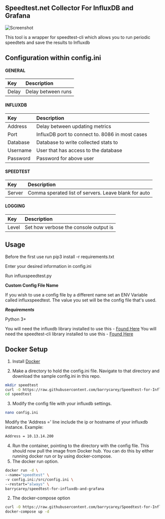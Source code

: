 **Speedtest.net Collector For InfluxDB and Grafana**
------------------------------

![Screenshot](https://puu.sh/tmfOA/b5576e88de.png)

This tool is a wrapper for speedtest-cli which allows you to run periodic speedtets and save the results to Influxdb 

## Configuration within config.ini

#### GENERAL
|Key            |Description                                                                                                         |
|:--------------|:-------------------------------------------------------------------------------------------------------------------|
|Delay          |Delay between runs                                                                                                  |
#### INFLUXDB
|Key            |Description                                                                                                         |
|:--------------|:-------------------------------------------------------------------------------------------------------------------|
|Address        |Delay between updating metrics                                                                                      |
|Port           |InfluxDB port to connect to.  8086 in most cases                                                                    |
|Database       |Database to write collected stats to                                                                                |
|Username       |User that has access to the database                                                                                |
|Password       |Password for above user                                                                                             |
#### SPEEDTEST
|Key            |Description                                                                                                         |
|:--------------|:-------------------------------------------------------------------------------------------------------------------|
|Server         |Comma sperated list of servers.  Leave blank for auto                                                            |
#### LOGGING
|Key            |Description                                                                                                         |
|:--------------|:-------------------------------------------------------------------------------------------------------------------|
|Level          |Set how verbose the console output is                                                           |



## Usage

Before the first use run pip3 install -r requirements.txt

Enter your desired information in config.ini 

Run influxspeedtest.py

**Custom Config File Name**

If you wish to use a config file by a different name set an ENV Variable called influxspeedtest.  The value you set will be the config file that's used. 
  

***Requirements***

Python 3+

You will need the influxdb library installed to use this - [Found Here](https://github.com/influxdata/influxdb-python)
You will need the speedtest-cli library installed to use this - [Found Here](https://github.com/sivel/speedtest-cli)

## Docker Setup

1. Install [Docker](https://www.docker.com/)

2. Make a directory to hold the config.ini file. Navigate to that directory and download the sample config.ini in this repo.
```bash
mkdir speedtest
curl -O https://raw.githubusercontent.com/barrycarey/Speedtest-for-InfluxDB-and-Grafana/master/config.ini speedtest/config.ini
cd speedtest
```

3. Modify the config file with your influxdb settings.
```bash
nano config.ini
```
Modify the 'Address =' line include the ip or hostname of your influxdb instance.
Example:
```bash
Address = 10.13.14.200
```

4. Run the container, pointing to the directory with the config file. This should now pull the image from Docker hub. You can do this by either running docker run or by using docker-compose.
 1. The docker run option.
```bash
docker run -d \
--name="speedtest" \
-v config.ini:/src/config.ini \
--restart="always" \
barrycarey/speedtest-for-influxdb-and-grafana
```
 2. The docker-compose option
 ```bash
 curl -O https://raw.githubusercontent.com/barrycarey/Speedtest-for-InfluxDB-and-Grafana/master/docker-compose.yml docker-compose.yml
 docker-compose up -d
 ```
